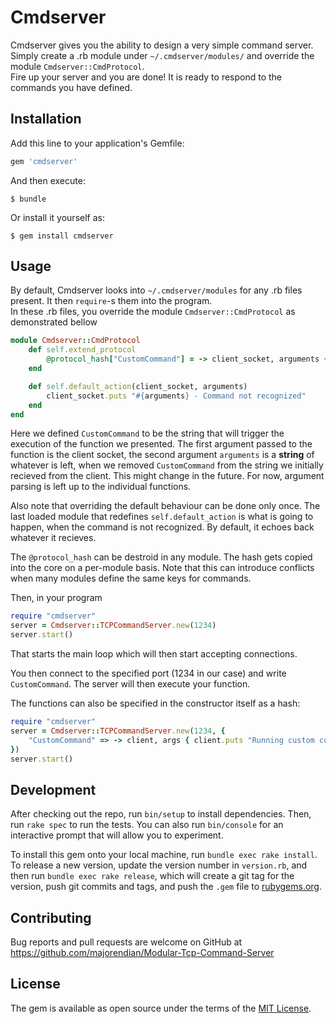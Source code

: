 # Cmdserver

Cmdserver gives you the ability to design a very simple command server.
Simply create a .rb module under `~/.cmdserver/modules/` and override the module `Cmdserver::CmdProtocol`.   
Fire up your server and you are done! It is ready to respond to the commands you have defined.

## Installation

Add this line to your application's Gemfile:

```ruby
gem 'cmdserver'
```

And then execute:

    $ bundle

Or install it yourself as:

    $ gem install cmdserver

## Usage

By default, Cmdserver looks into `~/.cmdserver/modules` for any .rb files present. It then `require`-s them into the program.   
In these .rb files, you override the module `Cmdserver::CmdProtocol` as demonstrated bellow   

```ruby
module Cmdserver::CmdProtocol
    def self.extend_protocol
        @protocol_hash["CustomCommand"] = -> client_socket, arguments { client_socket.puts "You sent: #{arguments}" }
    end

    def self.default_action(client_socket, arguments)
        client_socket.puts "#{arguments} - Command not recognized"
    end
end
```

Here we defined `CustomCommand` to be the string that will trigger the execution of the function we presented.
The first argument passed to the function is the client socket, the second argument `arguments` is a __string__ of whatever
is left, when we removed `CustomCommand` from the string we initially recieved from the client. This might change in the future.
For now, argument parsing is left up to the individual functions.   

Also note that overriding the default behaviour can be done only once. The last loaded module that redefines `self.default_action` is what is going to happen, when the command is not recognized. By default, it echoes back whatever it recieves.   

The `@protocol_hash` can be destroid in any module. The hash gets copied into the core on a per-module basis. Note that this can introduce
conflicts when many modules define the same keys for commands.
    

Then, in your program
```ruby
require "cmdserver"
server = Cmdserver::TCPCommandServer.new(1234)
server.start()
```

That starts the main loop which will then start accepting connections.   

You then connect to the specified port (1234 in our case) and write `CustomCommand`. The server will
then execute your function.   

The functions can also be specified in the constructor itself as a hash:   

```ruby
require "cmdserver"
server = Cmdserver::TCPCommandServer.new(1234, {
    "CustomCommand" => -> client, args { client.puts "Running custom command" }
})
server.start()
```

## Development

After checking out the repo, run `bin/setup` to install dependencies. Then, run `rake spec` to run the tests. You can also run `bin/console` for an interactive prompt that will allow you to experiment.

To install this gem onto your local machine, run `bundle exec rake install`. To release a new version, update the version number in `version.rb`, and then run `bundle exec rake release`, which will create a git tag for the version, push git commits and tags, and push the `.gem` file to [rubygems.org](https://rubygems.org).

## Contributing

Bug reports and pull requests are welcome on GitHub at https://github.com/majorendian/Modular-Tcp-Command-Server


## License

The gem is available as open source under the terms of the [MIT License](http://opensource.org/licenses/MIT).

